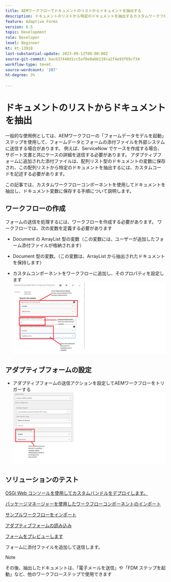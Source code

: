 ```yaml
---
title: AEMワークフローでドキュメントのリストからドキュメントを抽出する
description: ドキュメントのリストから特定のドキュメントを抽出するカスタムワークフローコンポーネント
feature: Adaptive Forms
version: 6.5
topic: Development
role: Developer
level: Beginner
kt: kt-13918
last-substantial-update: 2023-09-12T00:00:00Z
source-git-commit: bac637440d1cc5af0e0abb119ca2f4e93f69cf34
workflow-type: tm+mt
source-wordcount: '287'
ht-degree: 3%

---
```


# ドキュメントのリストからドキュメントを抽出

一般的な使用例としては、AEMワークフローの「フォームデータモデルを起動」ステップを使用して、フォームデータとフォームの添付ファイルを外部システムに送信する場合があります。 例えば、ServiceNow でケースを作成する場合、サポート文書と共にケースの詳細を送信する必要があります。 アダプティブフォームに追加された添付ファイルは、配列リスト型のドキュメントの変数に保存され、この配列リストから特定のドキュメントを抽出するには、カスタムコードを記述する必要があります。

この記事では、カスタムワークフローコンポーネントを使用してドキュメントを抽出し、ドキュメント変数に保存する手順について説明します。

## ワークフローの作成

フォームの送信を処理するには、ワークフローを作成する必要があります。 ワークフローでは、次の変数を定義する必要があります

* Document の ArrayList 型の変数（この変数には、ユーザーが追加したフォーム添付ファイルが格納されます）
* Document 型の変数。（この変数は、ArrayList から抽出されたドキュメントを保持します）

* カスタムコンポーネントをワークフローに追加し、そのプロパティを設定します
  ![extract-item-workflow](assets/extract-document-array-list.png)

## アダプティブフォームの設定

* アダプティブフォームの送信アクションを設定してAEMワークフローをトリガーする
  ![submit-action](assets/store-attachments.png)

## ソリューションのテスト

[OSGi Web コンソールを使用してカスタムバンドルをデプロイします。](assets/ExtractItemsFromArray.core-1.0.0-SNAPSHOT.jar)

[パッケージマネージャーを使用したワークフローコンポーネントのインポート](assets/Extract-item-from-documents-list.zip)

[サンプルワークフローをインポート](assets/extract-item-sample-workflow.zip)

[アダプティブフォームの読み込み](assets/test-attachment-extractions-adaptive-form.zip)

[フォームをプレビューします](http://localhost:4502/content/dam/formsanddocuments/testattachmentsextractions/jcr:content?wcmmode=disabled)

フォームに添付ファイルを追加して送信します。

>[!NOTE]
>
>その後、抽出したドキュメントは、「電子メールを送信」や「FDM ステップを起動」など、他のワークフローステップで使用できます




